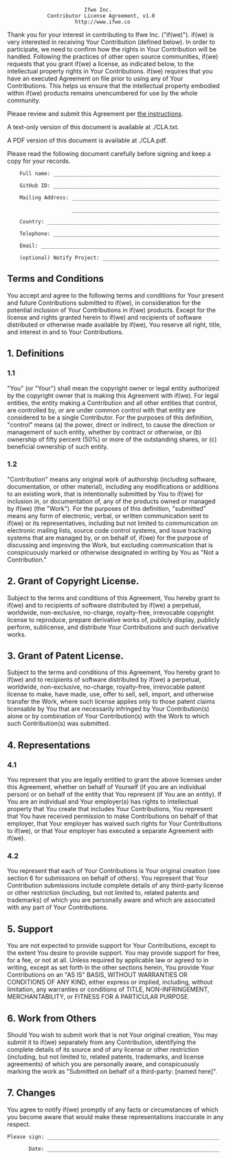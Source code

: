                              Ifwe Inc.
                 Contributor License Agreement, v1.0
                          http://www.ifwe.co

Thank you for your interest in contributing to Ifwe Inc. ("if(we)"). if(we) is very interested in receiving Your Contribution (defined below). In order to participate, we need to confirm how the rights in Your Contribution will be handled. Following the practices of other open source communities, if(we) requests that you grant if(we) a license, as indicated below, to the intellectual property rights in Your Contributions. if(we) requires that you have an executed Agreement on file prior to using any of Your Contributions. This helps us ensure that the intellectual property embodied within if(we) products remains unencumbered for use by the whole community.

Please review and submit this Agreement per [the instructions](./CLA_Process.md).

A text-only version of this document is available at ./CLA.txt.

A PDF version of this document is available at ./CLA.pdf.

Please read the following document carefully before signing and keep a copy for your records.

```
    Full name: ______________________________________________________

    GitHub ID: ______________________________________________________

    Mailing Address: ________________________________________________

                     ________________________________________________

    Country: ________________________________________________________

    Telephone: ______________________________________________________

    Email: __________________________________________________________

    (optional) Notify Project: ______________________________________
```


## Terms and Conditions

You accept and agree to the following terms and conditions for Your present and future Contributions submitted to if(we), in consideration for the potential inclusion of Your Contributions in if(we) products. Except for the license and rights granted herein to if(we) and recipients of software distributed or otherwise made available by if(we), You reserve all right, title, and interest in and to Your Contributions.

## 1. Definitions

### 1.1

"You" (or "Your") shall mean the copyright owner or legal entity authorized by the copyright owner that is making this Agreement with if(we). For legal entities, the entity making a Contribution and all other entities that control, are controlled by, or are under common control with that entity are considered to be a single Contributor. For the purposes of this definition, "control" means (a) the power, direct or indirect, to cause the direction or management of such entity, whether by contract or otherwise, or (b) ownership of fifty percent (50%) or more of the outstanding shares, or (c) beneficial ownership of such entity.

### 1.2

"Contribution" means any original work of authorship (including software, documentation, or other material), including any modifications or additions to an existing work, that is intentionally submitted by You to if(we) for inclusion in, or documentation of, any of the products owned or managed by if(we) (the "Work"). For the purposes of this definition, "submitted" means any form of electronic, verbal, or written communication sent to if(we) or its representatives, including but not limited to communication on electronic mailing lists, source code control systems, and issue tracking systems that are managed by, or on behalf of, if(we) for the purpose of discussing and improving the Work, but excluding communication that is conspicuously marked or otherwise designated in writing by You as "Not a Contribution."

## 2. Grant of Copyright License.

Subject to the terms and conditions of this Agreement, You hereby grant to if(we) and to recipients of software distributed by if(we) a perpetual, worldwide, non-exclusive, no-charge, royalty-free, irrevocable copyright license to reproduce, prepare derivative works of, publicly display, publicly perform, sublicense, and distribute Your Contributions and such derivative works.

## 3. Grant of Patent License.

Subject to the terms and conditions of this Agreement, You hereby grant to if(we) and to recipients of software distributed by if(we) a perpetual, worldwide, non-exclusive, no-charge, royalty-free, irrevocable patent license to make, have made, use, offer to sell, sell, import, and otherwise transfer the Work, where such license applies only to those patent claims licensable by You that are necessarily infringed by Your Contribution(s) alone or by combination of Your Contribution(s) with the Work to which such Contribution(s) was submitted.

## 4. Representations

### 4.1

You represent that you are legally entitled to grant the above licenses under this Agreement, whether on behalf of Yourself (if you are an individual person) or on behalf of the entity that You represent (if You are an entity). If You are an individual and Your employer(s) has rights to intellectual property that You create that includes Your Contributions, You represent that You have received permission to make Contributions on behalf of that employer, that Your employer has waived such rights for Your Contributions to if(we), or that Your employer has executed a separate Agreement with if(we).

### 4.2

You represent that each of Your Contributions is Your original creation (see section 6 for submissions on behalf of others). You represent that Your Contribution submissions include complete details of any third-party license or other restriction (including, but not limited to, related patents and trademarks) of which you are personally aware and which are associated with any part of Your Contributions.

## 5. Support

You are not expected to provide support for Your Contributions, except to the extent You desire to provide support. You may provide support for free, for a fee, or not at all. Unless required by applicable law or agreed to in writing, except as set forth in the other sections herein, You provide Your Contributions on an "AS IS" BASIS, WITHOUT WARRANTIES OR CONDITIONS OF ANY KIND, either express or implied, including, without limitation, any warranties or conditions of TITLE, NON-INFRINGEMENT, MERCHANTABILITY, or FITNESS FOR A PARTICULAR PURPOSE.

## 6. Work from Others

Should You wish to submit work that is not Your original creation, You may submit it to if(we) separately from any Contribution, identifying the complete details of its source and of any license or other restriction (including, but not limited to, related patents, trademarks, and license agreements) of which you are personally aware, and conspicuously marking the work as "Submitted on behalf of a third-party: [named here]".

## 7. Changes

You agree to notify if(we) promptly of any facts or circumstances of which you become aware that would make these representations inaccurate in any respect.

```
Please sign: ________________________________________________________

       Date: ________________________________________________________

```
